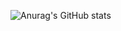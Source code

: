 

![Anurag's GitHub stats](https://github-readme-stats.vercel.app/api?username=Sen-hai&show_icons=true&theme=radical)



